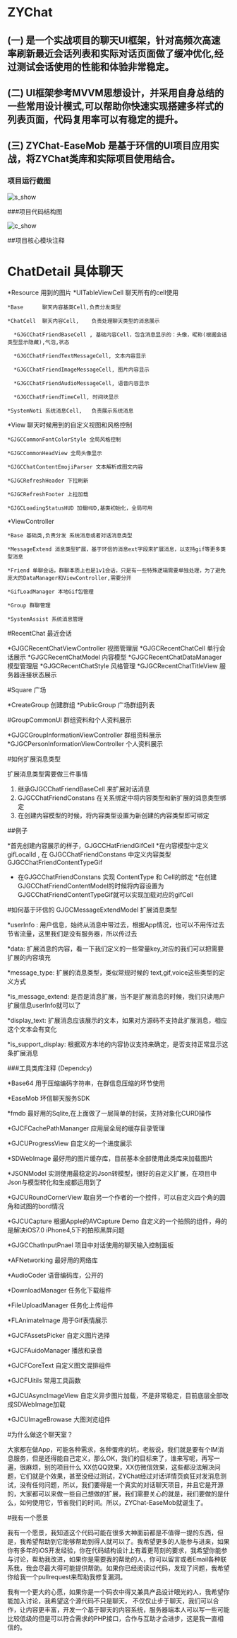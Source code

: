 # ZYChat

## (一) 是一个实战项目的聊天UI框架，针对高频次高速率刷新最近会话列表和实际对话页面做了缓冲优化,经过测试会话使用的性能和体验非常稳定。

## (二) UI框架参考MVVM思想设计，并采用自身总结的一些常用设计模式,可以帮助你快速实现搭建多样式的列表页面，代码复用率可以有稳定的提升。

## (三) ZYChat-EaseMob 是基于环信的UI项目应用实战，将ZYChat类库和实际项目使用结合。

### 项目运行截图

![s_show](https://raw.githubusercontent.com/zyprosoft/ZYChat/master/ScreenShot/s_show.png "s_show")  

###项目代码结构图

![c_show](https://raw.githubusercontent.com/zyprosoft/ZYChat/master/ScreenShot/c_show.png "c_show")  

##项目核心模块注释

# ChatDetail  具体聊天
  *Resource 用到的图片
  *UITableViewCell 聊天所有的cell使用
  
    *Base      聊天内容基类Cell,负责分发类型
    
    *ChatCell  聊天内容Cell,    负责处理聊天类型的消息展示
    
      *GJGCChatFriendBaseCell , 基础内容Cell，包含消息显示的：头像，昵称(根据会话类型显示隐藏),气泡,状态
      
      *GJGCChatFriendTextMessageCell, 文本内容显示
      
      *GJGCChatFriendImageMessageCell, 图片内容显示
      
      *GJGCChatFriendAudioMessageCell, 语音内容显示
      
      *GJGCChatFriendTimeCell, 时间块显示
      
    *SystemNoti 系统消息Cell,   负责展示系统消息
    
  *View 聊天时候用到的自定义视图和风格控制
  
    *GJGCCommonFontColorStyle 全局风格控制
    
    *GJGCCommonHeadView 全局头像显示
    
    *GJGCChatContentEmojiParser 文本解析成图文内容
    
    *GJGCRefreshHeader 下拉刷新
    
    *GJGCRefreshFooter 上拉加载
    
    *GJGCLoadingStatusHUD 加载HUD,基类初始化，全局可用
    
  *ViewController
  
    *Base 基础类,负责分发 系统消息或者对话消息类型
  
    *MessageExtend 消息类型扩展，基于环信的消息ext字段来扩展消息，以支持gif等更多类型消息
    
    *Friend 单聊会话，群聊本质上也是1v1会话，只是有一些特殊逻辑需要单独处理，为了避免庞大的DataManager和ViewController,需要分开
    
    *GifLoadManager 本地Gif包管理
    
    *Group 群聊管理
    
    *SystemAssist 系统消息管理
    
#RecentChat 最近会话

  *GJGCRecentChatViewController  视图管理层
  *GJGCRecentChatCell            单行会话展示
  *GJGCRecentChatModel           内容模型
  *GJGCRecentChatDataManager     模型管理层
  *GJGCRecentChatStyle           风格管理
  *GJGCRecentChatTitleView       服务器连接状态展示

#Square  广场

  *CreateGroup  创建群组
  *PublicGroup  广场群组列表
  
#GroupCommonUI  群组资料和个人资料展示
 
  *GJGCGroupInformationViewController 群组资料展示
  *GJGCPersonInformationViewController 个人资料展示
  

#如何扩展消息类型

 扩展消息类型需要做三件事情
 
 1. 继承GJGCChatFriendBaseCell 来扩展对话消息
 2. GJGCChatFriendConstans 在关系绑定中将内容类型和新扩展的消息类型绑定
 3. 在创建内容模型的时候，将内容类型设置为新创建的内容类型即可绑定
 
##例子

 *首先创建内容展示的样子，GJGCCHatFriendGifCell
 *在内容模型中定义        gifLocalId , 在 GJGCChatFriendConstans 中定义内容类型 GJGCChatFriendContentTypeGif
 * 在GJGCChatFriendConstans 实现 ContentType 和 Cell的绑定
 *在创建GJGCChatFriendContentModel的时候将内容设置为GJGCChatFriendContentTypeGif就可以实现加载对应的gifCell

#如何基于环信的 GJGCMessageExtendModel 扩展消息类型

 *userInfo : 用户信息，始终从消息中带过去，根据App情况，也可以不用传过去节省流量，这里我们是没有服务器，所以传过去
 
 *data:   扩展消息的内容，看一下我们定义的一些常量key,对应的我们可以把需要扩展的内容填充
 
 *message_type: 扩展的消息类型，类似常规时候的 text,gif,voice这些类型的定义方式
 
 *is_message_extend: 是否是消息扩展，当不是扩展消息的时候，我们只读用户扩展信息userInfo就可以了
 
 *display_text: 扩展消息应该展示的文本，如果对方源码不支持此扩展消息，相应这个文本会有变化
 
 *is_support_display: 根据双方本地的内容协议支持来确定，是否支持正常显示这条扩展消息
 

###工具类库注释 (Dependcy)

*Base64   用于压缩编码字符串，在群信息压缩的环节使用

*EaseMob  环信聊天服务SDK

*fmdb     最好用的Sqlite,在上面做了一层简单的封装，支持对象化CURD操作

*GJCFCachePathMananger 应用层全局的缓存目录管理

*GJCUProgressView 自定义的一个进度展示

*SDWebImage   最好用的图片缓存库，目前基本全部使用此类库来加载图片

*JSONModel    实测使用最稳定的Json转模型，很好的自定义扩展，在项目中Json与模型转化和生成都运用到了

*GJCURoundCornerView 取自另一个作者的一个控件，可以自定义四个角的圆角和试图的bord情况

*GJCUCapture  根据Apple的AVCapture Demo 自定义的一个拍照的组件，母的是解决iOS7.0 iPhone4,5下的拍照黑屏问题

*GJGCChatInputPnael  项目中对话使用的聊天输入控制面板

*AFNetworking  最好用的网络库

*AudioCoder    语音编码库，公开的

*DownloadManager 任务化下载组件

*FileUploadManager 任务化上传组件

*FLAnimateImage  用于Gif表情展示

*GJCFAssetsPicker 自定义图片选择

*GJCFAuidoManager 播放和录音

*GJCFCoreText     自定义图文混排组件

*GJCFUitils       常用工具函数

*GJCUAsyncImageView 自定义异步图片加载，不是非常稳定，目前底层全部改成SDWebImage加载

*GJCUImageBrowase 大图浏览组件


#为什么做这个聊天室？

 大家都在做App，可能各种需求，各种蛋疼的坑，老板说，我们就是要有个IM消息服务，但是还得能自己定义，那么OK，我们的目标来了，谁来写呢，再写一遍，很麻烦，别的项目什么 XX仿QQ效果，XX仿微信效果，这些都没法解决问题，它们就是个效果，甚至没经过测试，ZYChat经过对话详情页疯狂对发消息测试，没有任何问题，所以，我们要得是一个真实的对话聊天项目，并且它是开源的，大家都可以来做一些自己想做的扩展，我们需要关心的就是，我们要做的是什么，如何使用它，节省我们的时间。所以，ZYChat-EaseMob就诞生了。
 
#我有一个愿景

我有一个愿景，我知道这个代码可能在很多大神面前都是不值得一提的东西，但是，我希望帮助到它能够帮助到得人就可以了。我希望更多的人能参与进来，如果你有多年的iOS开发经验，你在代码结构设计上有着更苛刻的要求，我希望你能参与讨论，帮助我改进，如果你是需要我的帮助的人，你可以留言或者Email各种联系我，我会尽最大得可能提供帮助。如果你已经阅读过代码，发现了问题，我希望你给我一个pullrequest来帮助我修复漏洞。

我有一个更大的心愿，如果你是一个码农中得又兼具产品设计眼光的人，我希望你能加入讨论，我希望这个源代码不只是聊天， 不仅仅止步于聊天，我们可以合作，让内容更丰富，开发一个基于聊天的内容系统，服务器端本人可以写一些可能比较低级的但是可以符合需求的PHP接口，合作与互助才会进步，这是我一直相信的。
